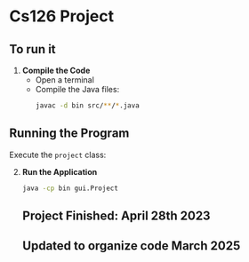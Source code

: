 # Cs126 Project

## To run it

   
1. **Compile the Code**
   - Open a terminal
   - Compile the Java files:
     ```bash
     javac -d bin src/**/*.java
     ```

## Running the Program

Execute the `project` class:

2. **Run the Application**
    ```bash
    java -cp bin gui.Project
    ```


    ## Project Finished: April 28th 2023
   ## Updated to organize code March 2025


